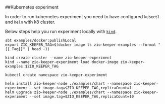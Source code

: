 
##Kubernetes experiment

In order to run kubernetes experiment you need to have configured `kubectl` and `helm` with k8 cluster. 

Below steps help you run experiment locally with [`kind`][Link-Kind]. 

```
sbt examples/docker:publishLocal
export ZIO_KEEPER_TAG=$(docker image ls zio-keeper-examples --format "{{.Tag}}" | head -1)

kind create cluster --name zio-keeper-experiment
kind --name zio-keeper-experiment load docker-image zio-keeper-examples:$ZIO_KEEPER_TAG

kubectl create namespace zio-keeper-experiment

helm install zio-keeper-node ./examples/chart --namespace zio-keeper-experiment --set image.tag=$ZIO_KEEPER_TAG,replicaCount=1
helm upgrade zio-keeper-node ./examples/chart --namespace zio-keeper-experiment --set image.tag=$ZIO_KEEPER_TAG,replicaCount=10
```


[Link-Kind]: https://kind.sigs.k8s.io 
